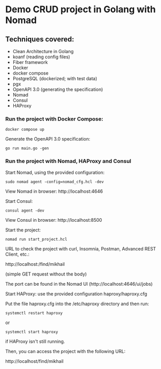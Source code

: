 # Demo CRUD project in Golang with Nomad

## Techniques covered:

- Clean Architecture in Golang
- koanf (reading config files)
- Fiber framework
- Docker
- docker compose
- PostgreSQL (dockerized; with test data)
- pgx
- OpenAPI 3.0 (generating the specification)
- Nomad
- Consul
- HAProxy

### Run the project with Docker Compose:

```
docker compose up
```

Generate the OpenAPI 3.0 specification:

```
go run main.go -gen
```

### Run the project with Nomad, HAProxy and Consul

Start Nomad, using the provided configuration:

```
sudo nomad agent -config=nomad_cfg.hcl -dev
```

View Nomad in browser: http://localhost:4646

Start Consul:

```
consul agent -dev
```

View Consul in browser: http://localhost:8500

Start the project:

```
nomad run start_project.hcl
```

URL to check the project with curl, Insomnia, Postman, Advanced REST Client, etc.:

http://localhost:<port>/find/mikhail

(simple GET request without the body)

The port can be found in the Nomad UI (http://localhost:4646/ui/jobs)

Start HAProxy: use the provided configuration haproxy/haproxy.cfg

Put the file haproxy.cfg into the /etc/haproxy directory and then run:

```
systemctl restart haproxy
```

or

```
systemctl start haproxy
```

if HAProxy isn't still running.

Then, you can access the project with the following URL:

http://localhost/find/mikhail